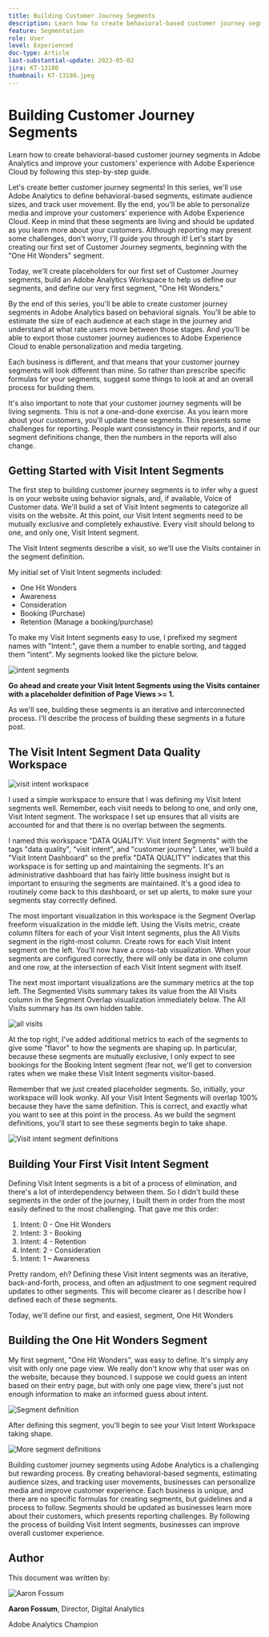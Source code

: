 ```yaml
---
title: Building Customer Journey Segments
description: Learn how to create behavioral-based customer journey segments in Adobe Analytics and improve your customers' experience with Adobe Experience Cloud by following this step-by-step guide.
feature: Segmentation
role: User
level: Experienced
doc-type: Article
last-substantial-update: 2023-05-02
jira: KT-13180
thumbnail: KT-13180.jpeg
---
```


# Building Customer Journey Segments

Learn how to create behavioral-based customer journey segments in Adobe Analytics and improve your customers' experience with Adobe Experience Cloud by following this step-by-step guide.

Let's create better customer journey segments! In this series, we'll use Adobe Analytics to define behavioral-based segments, estimate audience sizes, and track user movement. By the end, you'll be able to personalize media and improve your customers' experience with Adobe Experience Cloud. Keep in mind that these segments are living and should be updated as you learn more about your customers. Although reporting may present some challenges, don't worry, I'll guide you through it! Let's start by creating our first set of Customer Journey segments, beginning with the "One Hit Wonders" segment.

Today, we'll create placeholders for our first set of Customer Journey segments, build an Adobe Analytics Workspace to help us define our segments, and define our very first segment, "One Hit Wonders."

By the end of this series, you'll be able to create customer journey segments in Adobe Analytics based on behavioral signals. You'll be able to estimate the size of each audience at each stage in the journey and understand at what rate users move between those stages. And you'll be able to export those customer journey audiences to Adobe Experience Cloud to enable personalization and media targeting.

Each business is different, and that means that your customer journey segments will look different than mine. So rather than prescribe specific formulas for your segments, suggest some things to look at and an overall process for building them. 

It's also important to note that your customer journey segments will be living segments. This is not a one-and-done exercise. As you learn more about your customers, you'll update these segments. This presents some challenges for reporting. People want consistency in their reports, and if our segment definitions change, then the numbers in the reports will also change. 

## Getting Started with Visit Intent Segments

The first step to building customer journey segments is to infer why a guest is on your website using behavior signals, and, if available, Voice of Customer data. We'll build a set of Visit Intent segments to categorize all visits on the website. At this point, our Visit Intent segments need to be mutually exclusive and completely exhaustive. Every visit should belong to one, and only one, Visit Intent segment.

The Visit Intent segments describe a visit, so we'll use the Visits container in the segment definition.

My initial set of Visit Intent segments included:

* One Hit Wonders
* Awareness
* Consideration
* Booking (Purchase)
* Retention (Manage a booking/purchase)

To make my Visit Intent segments easy to use, I prefixed my segment names with "Intent:", gave them a number to enable sorting, and tagged them "intent". My segments looked like the picture below.

![intent segments](assets/intent-segments.png)
 
**Go ahead and create your Visit Intent Segments using the Visits container with a placeholder definition of Page Views >= 1.** 

As we'll see, building these segments is an iterative and interconnected process. I'll describe the process of building these segments in a future post.

## The Visit Intent Segment Data Quality Workspace

![visit intent workspace](assets/visit-intent-workspace.png)
 
I used a simple workspace to ensure that I was defining my Visit Intent segments well. Remember, each visit needs to belong to one, and only one, Visit Intent segment. The workspace I set up ensures that all visits are accounted for and that there is no overlap between the segments. 

I named this workspace "DATA QUALITY: Visit Intent Segments" with the tags "data quality", "visit intent", and "customer journey". Later, we'll build a "Visit Intent Dashboard" so the prefix "DATA QUALITY" indicates that this workspace is for setting up and maintaining the segments. It's an administrative dashboard that has fairly little business insight but is important to ensuring the segments are maintained. It's a good idea to routinely come back to this dashboard, or set up alerts, to make sure your segments stay correctly defined.

The most important visualization in this workspace is the Segment Overlap freeform visualization in the middle left. Using the Visits metric, create column filters for each of your Visit Intent segments, plus the All Visits segment in the right-most column. Create rows for each Visit Intent segment on the left. You'll now have a cross-tab visualization. When your segments are configured correctly, there will only be data in one column and one row, at the intersection of each Visit Intent segment with itself.

The next most important visualizations are the summary metrics at the top left. The Segmented Visits summary takes its value from the All Visits column in the Segment Overlap visualization immediately below. The All Visits summary has its own hidden table.

![all visits](assets/all-visits.png)
 
At the top right, I've added additional metrics to each of the segments to give some "flavor" to how the segments are shaping up. In particular, because these segments are mutually exclusive, I only expect to see bookings for the Booking Intent segment (fear not, we'll get to conversion rates when we make these Visit Intent segments visitor-based.

Remember that we just created placeholder segments. So, initially, your workspace will look wonky. All your Visit Intent Segments will overlap 100% because they have the same definition. This is correct, and exactly what you want to see at this point in the process. As we build the segment definitions, you'll start to see these segments begin to take shape.
 
![Visit intent segment definitions](assets/visit-intent-segment-defs.png)

## Building Your First Visit Intent Segment

Defining Visit Intent segments is a bit of a process of elimination, and there's a lot of interdependency between them. So I didn't build these segments in the order of the journey, I built them in order from the most easily defined to the most challenging. That gave me this order:

1. Intent: 0 - One Hit Wonders
1. Intent: 3 - Booking
1. Intent: 4 - Retention
1. Intent: 2 - Consideration
1. Intent: 1 – Awareness

Pretty random, eh? Defining these Visit Intent segments was an iterative, back-and-forth, process, and often an adjustment to one segment required updates to other segments. This will become clearer as I describe how I defined each of these segments.

Today, we'll define our first, and easiest, segment, One Hit Wonders

## Building the One Hit Wonders Segment

My first segment, "One Hit Wonders", was easy to define. It's simply any visit with only one page view. We really don't know why that user was on the website, because they bounced. I suppose we could guess an intent based on their entry page, but with only one page view, there's just not enough information to make an informed guess about intent.

![Segment definition](assets/segment-def.png)
 
After defining this segment, you'll begin to see your Visit Intent Workspace taking shape.

![More segment definitions](assets/more-segment-defs.png)

Building customer journey segments using Adobe Analytics is a challenging but rewarding process. By creating behavioral-based segments, estimating audience sizes, and tracking user movements, businesses can personalize media and improve customer experience. Each business is unique, and there are no specific formulas for creating segments, but guidelines and a process to follow. Segments should be updated as businesses learn more about their customers, which presents reporting challenges. By following the process of building Visit Intent segments, businesses can improve overall customer experience.

## Author

This document was written by:

![Aaron Fossum](assets/Aaron%20headshot%20small.png)

**Aaron Fossum**, Director, Digital Analytics

Adobe Analytics Champion


